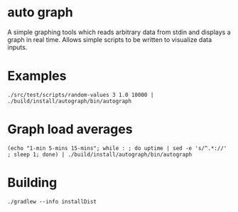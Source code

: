 # auto graph


A simple graphing tools which reads arbitrary data from stdin and displays a graph in real time. Allows simple scripts to be written to visualize data inputs.



# Examples
```
./src/test/scripts/random-values 3 1.0 10000 | ./build/install/autograph/bin/autograph
```



# Graph load averages
```
(echo "1-min 5-mins 15-mins"; while : ; do uptime | sed -e 's/^.*://' ; sleep 1; done) | ./build/install/autograph/bin/autograph
```

# Building

```
./gradlew --info installDist
```
